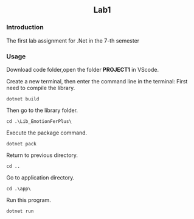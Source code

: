 ## <center> Lab1 </center>
 
### **Introduction**
The first lab assignment for .Net in the 7-th semester
### **Usage**
Download code folder,open the folder **PROJECT1** in VScode. 

Create a new terminal, then enter the command line in the terminal:
First need to compile the library.
``` 
dotnet build
```
Then go to the library folder.
``` 
cd .\Lib_EmotionFerPlus\
``` 
Execute the package command.
```
dotnet pack
```
Return to previous directory.
``` 
cd ..
```
Go to application directory.
```
cd .\app\
```
Run this program.
``` 
dotnet run
```
